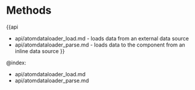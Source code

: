 
Methods
=======

{{api
- api/atomdataloader_load.md - loads data from an external data source
- api/atomdataloader_parse.md - loads data to the component from an inline data source
}}

@index:
- api/atomdataloader_load.md
- api/atomdataloader_parse.md


